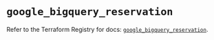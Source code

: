 # `google_bigquery_reservation`

Refer to the Terraform Registry for docs: [`google_bigquery_reservation`](https://registry.terraform.io/providers/hashicorp/google/6.14.0/docs/resources/bigquery_reservation).
